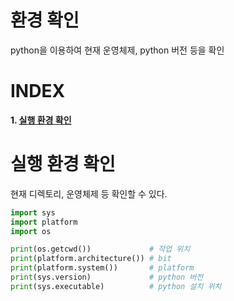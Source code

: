 # 환경 확인

python을 이용하여 현재 운영체제, python 버전 등을 확인

# **INDEX**

**1. [실행 환경 확인](#실행-환경-확인)**


# **실행 환경 확인**

현재 디렉토리, 운영체제 등 확인할 수 있다.

```py
import sys
import platform
import os

print(os.getcwd())             # 작업 위치
print(platform.architecture()) # bit
print(platform.system())       # platform
print(sys.version)             # python 버전
print(sys.executable)          # python 설치 위치
```